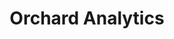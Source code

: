 ---
title: |
  Orchard Analytics
ongoing: false
years: May 2022
links:
  - www: https://www.orchardanalytics.co/
description: >
  created a brand identity and designed/built a website for orchard, a data analytics consultancy for start ups.
---